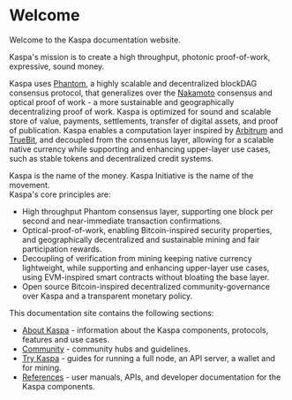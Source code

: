 # Welcome

Welcome to the Kaspa documentation website.

Kaspa's mission is to create a high throughput, photonic proof-of-work, expressive, sound money.

Kaspa uses [Phantom](https://eprint.iacr.org/2018/104.pdf), a highly scalable and decentralized blockDAG consensus protocol, that generalizes over the [Nakamoto](https://bitcoin.org/bitcoin.pdf) consensus and optical proof of work - a more sustainable and geographically decentralizing proof of work. Kaspa is optimized for sound and scalable store of value, payments, settlements, transfer of digital assets, and proof of publication. Kaspa enables a computation layer inspired by [Arbitrum](https://www.usenix.org/node/217514) and [TrueBit](https://people.cs.uchicago.edu/~teutsch/papers/truebit.pdf), and decoupled from the consensus layer, allowing for a scalable native currency while supporting and enhancing upper-layer use cases, such as stable tokens and decentralized credit systems.

Kaspa is the name of the money. Kaspa Initiative is the name of the movement.  
Kaspa's core principles are:

* High throughput Phantom consensus layer, supporting one block per second and near-immediate transaction confirmations.
* Optical-proof-of-work, enabling Bitcoin-inspired security properties, and geographically decentralized and sustainable mining and fair participation rewards.
* Decoupling of verification from mining keeping native currency lightweight, while supporting and enhancing upper-layer use cases, using EVM-inspired smart contracts without bloating the base layer.
* Open source Bitcoin-inspired decentralized community-governance over Kaspa and a transparent monetary policy.

This documentation site contains the following sections:

* [About Kaspa](about-kaspa/introduction.md) - information about the Kaspa components, protocols, features and use cases.
* [Community](community/community-guide.md) - community hubs and guidelines.
* [Try Kaspa](try-kaspa/overview.md) - guides for running a full node, an API server, a wallet and for mining.
* [References](api-reference/untitled.md) - user manuals, APIs, and developer documentation for the Kaspa components.





